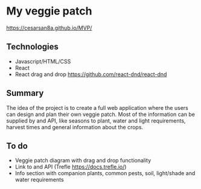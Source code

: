 # My veggie patch
https://cesarsan8a.github.io/MVP/

## Technologies
- Javascript/HTML/CSS
- React
- React drag and drop https://github.com/react-dnd/react-dnd

## Summary
The idea of the project is to create a full web application where the users can design and plan their own veggie patch. Most of the information can be supplied by and API, like seasons to plant, water and light requirements, harvest times and general information about the crops. 

## To do
- Veggie patch diagram with drag and drop functionality
- Link to and API (Trefle https://docs.trefle.io/)
- Info section with companion plants, common pests, soil, light/shade and water requirements

